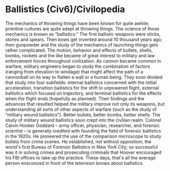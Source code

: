 # Ballistics (Civ6)/Civilopedia

The mechanics of throwing things have been known for quite awhile; primitive cultures are quite adept at throwing things. The science of those mechanics is known as “ballistics.” The first ballistic weapons were sticks, stones and spears. Then bows get invented around 10 thousand years ago; then gunpowder and the study of the mechanics of launching things gets rather complicated. The motion, behavior and effects of bullets, shells, bombs, rockets and the like became of great interest to military and law enforcement forces throughout civilization.
As cannon became common in warfare, military engineers began to study the combination of factors (ranging from elevation to windage) that might affect the path of a cannonball on its way to flatten a wall or a human being. They soon divided that study into four subfields: internal ballistics concerned with the initial acceleration, transition ballistics for the shift to unpowered flight, external ballistics which focused on trajectory, and terminal ballistics for the effects when the flight ends (hopefully as planned). Their findings and the advances that resulted helped the military improve not only its weapons, but understanding all sorts of other aspects of warfare (such as the study of “military wound ballistics”). Better bullets, better bombs, better shells.
The study of military wound ballistics soon crept into the civilian realm. Colonel Calvin Hooker Goddard – army officer, physician, researcher, and forensic scientist – is generally credited with founding the field of forensic ballistics in the 1920s. He pioneered the use of the comparison microscope to study bullets from crime scenes. He established, not without opposition, the world's first Bureau of Forensic Ballistics in New York City; so successful was it in solving crimes and prosecuting criminals that Hoover encouraged his FBI offices to take up the practice. These days, that's all the average person ensconced in front of the television knows about ballistics.